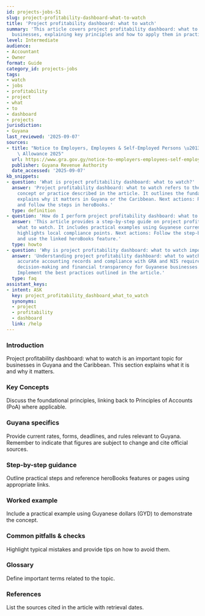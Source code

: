 ```yaml
---
id: projects-jobs-51
slug: project-profitability-dashboard-what-to-watch
title: 'Project profitability dashboard: what to watch'
summary: 'This article covers project profitability dashboard: what to watch for Guyanese
  businesses, explaining key principles and how to apply them in practice.'
level: Intermediate
audience:
- Accountant
- Owner
format: Guide
category_id: projects-jobs
tags:
- watch
- jobs
- profitability
- project
- what
- to
- dashboard
- projects
jurisdiction:
- Guyana
last_reviewed: '2025-09-07'
sources:
- title: "Notice to Employers, Employees & Self-Employed Persons \u2013 Revised Personal\
    \ Allowance 2025"
  url: https://www.gra.gov.gy/notice-to-employers-employees-self-employed-persons-revised-personal-allowance-and-deductions-for-income-tax-2025-copy/
  publisher: Guyana Revenue Authority
  date_accessed: '2025-09-07'
kb_snippets:
- question: 'What is project profitability dashboard: what to watch?'
  answer: 'Project profitability dashboard: what to watch refers to the accounting
    concept or practice described in the article. It outlines the fundamentals and
    explains why it matters in Guyana or the Caribbean. Next actions: Read this article
    and follow the steps in heroBooks.'
  type: definition
- question: 'How do I perform project profitability dashboard: what to watch in heroBooks?'
  answer: 'This article provides a step-by-step guide on project profitability dashboard:
    what to watch. It includes practical examples using Guyanese currency (GYD) and
    highlights local compliance points. Next actions: Follow the step-by-step section
    and use the linked heroBooks feature.'
  type: howto
- question: 'Why is project profitability dashboard: what to watch important?'
  answer: 'Understanding project profitability dashboard: what to watch helps ensure
    accurate accounting records and compliance with GRA and NIS requirements. It improves
    decision-making and financial transparency for Guyanese businesses. Next actions:
    Implement the best practices outlined in the article.'
  type: faq
assistant_keys:
- intent: ASK
  key: project_profitability_dashboard_what_to_watch
  synonyms:
  - project
  - profitability
  - dashboard
  link: /help
---
```


### Introduction
Project profitability dashboard: what to watch is an important topic for businesses in Guyana and the Caribbean. This section explains what it is and why it matters.

### Key Concepts
Discuss the foundational principles, linking back to Principles of Accounts (PoA) where applicable.

### Guyana specifics
Provide current rates, forms, deadlines, and rules relevant to Guyana. Remember to indicate that figures are subject to change and cite official sources.

### Step-by-step guidance
Outline practical steps and reference heroBooks features or pages using appropriate links.

### Worked example
Include a practical example using Guyanese dollars (GYD) to demonstrate the concept.

### Common pitfalls & checks
Highlight typical mistakes and provide tips on how to avoid them.

### Glossary
Define important terms related to the topic.

### References
List the sources cited in the article with retrieval dates.